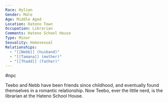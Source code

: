 ```yaml
---
Race: Hylian
Gender: Male
Age: Middle Aged
Location: Hateno Town
Occupation: Librarian
Comments: Hateno School House
Type: Minor
Sexuality: Homosexual
Relationships:
  - "[[Nebb]] (husband)"
  - "[[Tamana]] (mother)"
  - "[[Thadd]] (father)"
---
```

#npc 

Teebo and Nebb have been friends since childhood, and eventually found themselves in a romantic relationship. Now Teebo, ever the little nerd, is the librarian at the Hateno School House.